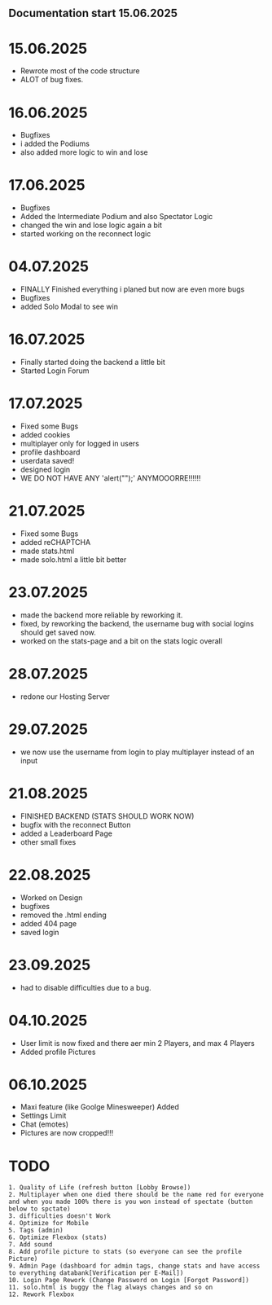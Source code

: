 ## Documentation start 15.06.2025 ##

# 15.06.2025
- Rewrote most of the code structure
- ALOT of bug fixes.

# 16.06.2025
- Bugfixes
- i added the Podiums
- also added more logic to win and lose

# 17.06.2025
- Bugfixes
- Added the Intermediate Podium and also Spectator Logic
- changed the win and lose logic again a bit
- started working on the reconnect logic

# 04.07.2025
- FINALLY Finished everything i planed but now are even more bugs
- Bugfixes
- added Solo Modal to see win

# 16.07.2025
- Finally started doing the backend a little bit
- Started Login Forum

# 17.07.2025
- Fixed some Bugs
- added cookies
- multiplayer only for logged in users
- profile dashboard
- userdata saved!
- designed login
- WE DO NOT HAVE ANY 'alert("");' ANYMOOORRE!!!!!!

# 21.07.2025
- Fixed some Bugs
- added reCHAPTCHA
- made stats.html
- made solo.html a little bit better

# 23.07.2025 
- made the backend more reliable by reworking it.
- fixed, by reworking the backend, the username bug with social logins should get saved now. 
- worked on the stats-page and a bit on the stats logic overall

# 28.07.2025
- redone our Hosting Server

# 29.07.2025
- we now use the username from login to play multiplayer instead of an input

# 21.08.2025
- FINISHED BACKEND (STATS SHOULD WORK NOW)
- bugfix with the reconnect Button
- added a Leaderboard Page
- other small fixes

# 22.08.2025
- Worked on Design
- bugfixes
- removed the .html ending
- added 404 page
- saved login

# 23.09.2025
- had to disable difficulties due to a bug.

# 04.10.2025
- User limit is now fixed and there aer min 2 Players, and max 4 Players
- Added profile Pictures

# 06.10.2025
- Maxi feature (like Goolge Minesweeper) Added
- Settings Limit
- Chat (emotes)
- Pictures are now cropped!!!


# TODO

    1. Quality of Life (refresh button [Lobby Browse])
    2. Multiplayer when one died there should be the name red for everyone and when you made 100% there is you won instead of spectate (button below to spctate)
    3. difficulties doesn't Work
    4. Optimize for Mobile 
    5. Tags (admin)
    6. Optimize Flexbox (stats)
    7. Add sound
    8. Add profile picture to stats (so everyone can see the profile Picture)
    9. Admin Page (dashboard for admin tags, change stats and have access to everything databank[Verification per E-Mail])
    10. Login Page Rework (Change Password on Login [Forgot Password])
    11. solo.html is buggy the flag always changes and so on
    12. Rework Flexbox
